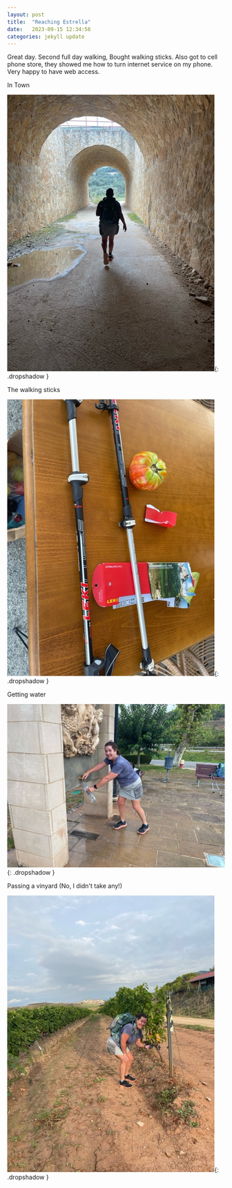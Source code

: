 ```yaml
---
layout: post
title:  "Reaching Estrella"
date:   2023-09-15 12:34:56
categories: jekyll update
---
```

Great day.  Second full day walking,  Bought walking sticks.  Also got to 
cell phone store, they showed me how to turn internet service
on my phone.   Very happy to have web access.

In Town

![Tunnel](/images/spain/2023-09-15/image0.jpeg){: .dropshadow }

The walking sticks

![Walking Sticks](/images/spain/2023-09-15/image1.jpeg){: .dropshadow }

Getting water

![Fountain](/images/spain/2023-09-15/image2.jpeg){: .dropshadow }

Passing a vinyard (No, I didn't take any!)

![Vinyard](/images/spain/2023-09-15/image3.jpeg){: .dropshadow }